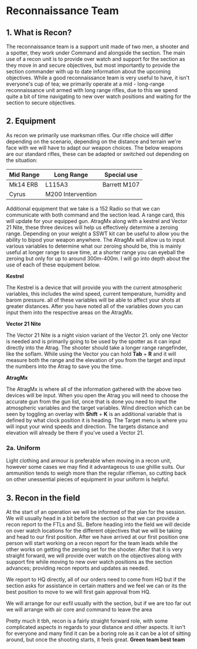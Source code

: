 # Reconnaissance Team

## 1. What is Recon?

The reconnaissance team is a support unit made of two men, a shooter and a spotter, they work under Command and alongside the section. The main use of a recon unit is to provide over watch and support for the section as they move in and secure objectives, but most importantly to provide the section commander with up to date information about the upcoming objectives. While a good reconnaissance team is very useful to have, it isn't everyone's cup of tea; we primarily operate at a mid - long-range reconnaissance unit armed with long range rifles, due to this we spend quite a bit of time navigating to new over watch positions and waiting for the section to secure objectives.

## 2. Equipment

As recon we primarily use marksman rifles. Our rifle choice will differ depending on the scenario, depending on the distance and terrain we're face with we will have to adapt our weapon choices. The below weapons are our standard rifles, these can be adapted or switched out depending on the situation:

| Mid Range | Long Range        | Special use  |
| --------- | ----------------- | ------------ |
| Mk14 ERB  | L115A3            | Barrett M107 |
| Cyrus     | M200 Intervention |              |

Additional equipment that we take is a 152 Radio so that we can communicate with both command and the section lead. A range card, this will update for your equipped gun. AtragMx along with a kestrel and Vector 21 Nite, these three devices will help us effectively determine a zeroing range. Depending on your weight a SSWT kit can be useful to allow you the ability to bipod your weapon anywhere. The AtragMx will allow us to input various variables to determine what our zeroing should be, this is mainly useful at longer range to save time, at a shorter range you can eyeball the zeroing but only for up to around 300m-400m. I will go into depth about the use of each of these equipment below.

**Kestrel**

The Kestrel is a device that will provide you with the current atmospheric variables, this includes the wind speed, current temperature, humidity and barom pressure. all of these variables will be able to affect your shots at greater distances. After you have noted all of the variables down you can input them into the respective areas on the AtragMx.

**Vector 21 Nite**

The Vector 21 Nite is a night vision variant of the Vector 21. only one Vector is needed and is primarily going to be used by the spotter as it can input directly into the Atrag. The shooter should take a longer range rangefinder, like the soflam. While using the Vector you can hold **Tab** + **R** and it will measure both the range and the elevation of you from the target and input the numbers into the Atrag to save you the time.

**AtragMx**

The AtragMx is where all of the information gathered with the above two devices will be input. When you open the Atrag you will need to choose the accurate gun from the gun list, once that is done you need to input the atmospheric variables and the target variables. Wind direction which can be seen by toggling an overlay with **Shift** + **K** is an additional variable that is defined by what clock position it is heading. The Target menu is where you will input your wind speeds and direction. The targets distance and elevation will already be there if you've used a Vector 21.

### 2a. Uniform

Light clothing and armour is preferable when moving in a recon unit, however some cases we may find it advantageous to use ghillie suits. Our ammunition tends to weigh more than the regular rifleman, so cutting back on other unessential pieces of equipment in your uniform is helpful.

## 3. Recon in the field

At the start of an operation we will be informed of the plan for the session. We will usually head in a bit before the section so that we can provide a recon report to the FTLs and SL. Before heading into the field we will decide on over watch locations for the different objectives that we will be taking and head to our first position.
After we have arrived at our first position one person will start working on a recon report for the team leads while the other works on getting the zeroing set for the shooter. After that it is very straight forward, we will provide over watch on the objectives along with support fire while moving to new over watch positions as the section advances; providing recon reports and updates as needed.

We report to HQ directly, all of our orders need to come from HQ but if the section asks for assistance in certain matters and we feel we can or its the best position to move to we will first gain approval from HQ.

We will arrange for our exfil usually with the section, but if we are too far out we will arrange with air core and command to leave the area

Pretty much it tbh, recon is a fairly straight forward role, with some complicated aspects in regards to your distance and other aspects. It isn't for everyone and many find it can be a boring role as it can be a lot of sitting around, but once the shooting starts, it feels great. **Green team best team**
